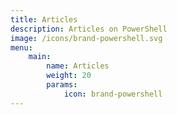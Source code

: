 ```yaml
---
title: Articles
description: Articles on PowerShell
image: /icons/brand-powershell.svg
menu:
    main:
        name: Articles
        weight: 20
        params:
            icon: brand-powershell
---
```

